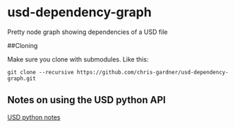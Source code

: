 # usd-dependency-graph
Pretty node graph showing dependencies of a USD file

##Cloning

Make sure you clone with submodules. Like this:

`git clone --recursive https://github.com/chris-gardner/usd-dependency-graph.git`

## Notes on using the USD python API
[USD python notes](https://github.com/chris-gardner/usd-dependency-graph/wiki/USD-python-notes)

